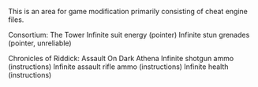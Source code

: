 This is an area for game modification primarily consisting of cheat engine files.

Consortium: The Tower
Infinite suit energy (pointer)
Infinite stun grenades (pointer, unreliable)

Chronicles of Riddick: Assault On Dark Athena
Infinite shotgun ammo (instructions)
Infinite assault rifle ammo (instructions)
Infinite health (instructions)


